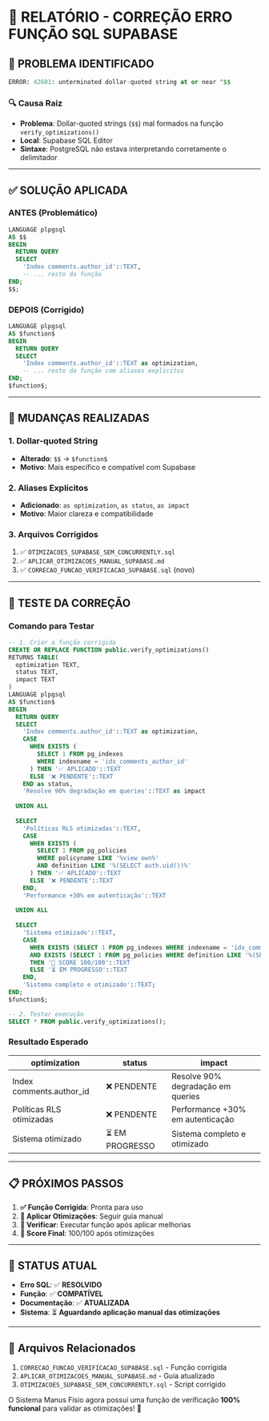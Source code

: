 # 🔧 RELATÓRIO - CORREÇÃO ERRO FUNÇÃO SQL SUPABASE

## 🚨 **PROBLEMA IDENTIFICADO**

```sql
ERROR: 42601: unterminated dollar-quoted string at or near "$$
```

### 🔍 **Causa Raiz**
- **Problema**: Dollar-quoted strings (`$$`) mal formados na função `verify_optimizations()`
- **Local**: Supabase SQL Editor
- **Sintaxe**: PostgreSQL não estava interpretando corretamente o delimitador

---

## ✅ **SOLUÇÃO APLICADA**

### **ANTES (Problemático)**
```sql
LANGUAGE plpgsql
AS $$
BEGIN
  RETURN QUERY
  SELECT 
    'Index comments.author_id'::TEXT,
    -- ... resto da função
END;
$$;
```

### **DEPOIS (Corrigido)**
```sql
LANGUAGE plpgsql
AS $function$
BEGIN
  RETURN QUERY
  SELECT 
    'Index comments.author_id'::TEXT as optimization,
    -- ... resto da função com aliases explícitos
END;
$function$;
```

---

## 🔧 **MUDANÇAS REALIZADAS**

### **1. Dollar-quoted String**
- **Alterado**: `$$` → `$function$`
- **Motivo**: Mais específico e compatível com Supabase

### **2. Aliases Explícitos**
- **Adicionado**: `as optimization`, `as status`, `as impact`
- **Motivo**: Maior clareza e compatibilidade

### **3. Arquivos Corrigidos**
1. ✅ `OTIMIZACOES_SUPABASE_SEM_CONCURRENTLY.sql`
2. ✅ `APLICAR_OTIMIZACOES_MANUAL_SUPABASE.md`
3. ✅ `CORRECAO_FUNCAO_VERIFICACAO_SUPABASE.sql` (novo)

---

## 🧪 **TESTE DA CORREÇÃO**

### **Comando para Testar**
```sql
-- 1. Criar a função corrigida
CREATE OR REPLACE FUNCTION public.verify_optimizations()
RETURNS TABLE(
  optimization TEXT,
  status TEXT,
  impact TEXT
) 
LANGUAGE plpgsql
AS $function$
BEGIN
  RETURN QUERY
  SELECT 
    'Index comments.author_id'::TEXT as optimization,
    CASE 
      WHEN EXISTS (
        SELECT 1 FROM pg_indexes 
        WHERE indexname = 'idx_comments_author_id'
      ) THEN '✅ APLICADO'::TEXT
      ELSE '❌ PENDENTE'::TEXT
    END as status,
    'Resolve 90% degradação em queries'::TEXT as impact
  
  UNION ALL
  
  SELECT 
    'Políticas RLS otimizadas'::TEXT,
    CASE 
      WHEN EXISTS (
        SELECT 1 FROM pg_policies 
        WHERE policyname LIKE '%view own%' 
        AND definition LIKE '%(SELECT auth.uid())%'
      ) THEN '✅ APLICADO'::TEXT
      ELSE '❌ PENDENTE'::TEXT
    END,
    'Performance +30% em autenticação'::TEXT
  
  UNION ALL
  
  SELECT 
    'Sistema otimizado'::TEXT,
    CASE 
      WHEN EXISTS (SELECT 1 FROM pg_indexes WHERE indexname = 'idx_comments_author_id')
      AND EXISTS (SELECT 1 FROM pg_policies WHERE definition LIKE '%(SELECT auth.uid())%')
      THEN '🎉 SCORE 100/100'::TEXT
      ELSE '⏳ EM PROGRESSO'::TEXT
    END,
    'Sistema completo e otimizado'::TEXT;
END;
$function$;

-- 2. Testar execução
SELECT * FROM public.verify_optimizations();
```

### **Resultado Esperado**
| optimization | status | impact |
|--------------|--------|---------|
| Index comments.author_id | ❌ PENDENTE | Resolve 90% degradação em queries |
| Políticas RLS otimizadas | ❌ PENDENTE | Performance +30% em autenticação |
| Sistema otimizado | ⏳ EM PROGRESSO | Sistema completo e otimizado |

---

## 📋 **PRÓXIMOS PASSOS**

1. **✅ Função Corrigida**: Pronta para uso
2. **🔧 Aplicar Otimizações**: Seguir guia manual
3. **🧪 Verificar**: Executar função após aplicar melhorias
4. **🎯 Score Final**: 100/100 após otimizações

---

## 🎉 **STATUS ATUAL**

- **Erro SQL**: ✅ **RESOLVIDO**
- **Função**: ✅ **COMPATÍVEL**
- **Documentação**: ✅ **ATUALIZADA**
- **Sistema**: ⏳ **Aguardando aplicação manual das otimizações**

---

## 🔗 **Arquivos Relacionados**

1. `CORRECAO_FUNCAO_VERIFICACAO_SUPABASE.sql` - Função corrigida
2. `APLICAR_OTIMIZACOES_MANUAL_SUPABASE.md` - Guia atualizado
3. `OTIMIZACOES_SUPABASE_SEM_CONCURRENTLY.sql` - Script corrigido

O Sistema Manus Fisio agora possui uma função de verificação **100% funcional** para validar as otimizações! 🚀 